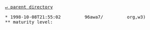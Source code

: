 <pre>
  <a href="../">&#x21b5; parent directory</a>
  
  * 1998-10-08T21:55:02&#x0009;&#x0009;96awa7/&#x0009;&#x0009;org,w3)&#x0009;&#x0009;1998/10/WD-rdf-syntax-19981008
  ** maturity level: <a href="../../../../../../../../../../q/s/∅/∅/∅/org/w3/Consortium/Process/Process-19991111/tr.html#last-call>Last Call Working Draft</a>
  <sub><b>base36 encoded byte offset</b></sub>&#x0009;<sub><b>term</b></sub>
  ** 2szb&#x0009;&#x0009;rdf:type&#x0009;&#x0009;96awa7/org,w3)/1998/10/WD-rdf-syntax-19981008/2szb
</pre>
